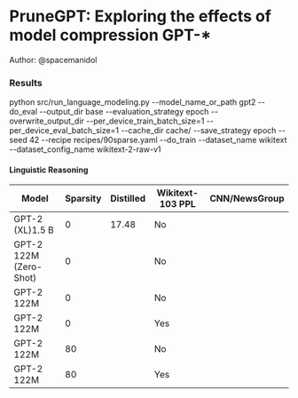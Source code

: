 # PruneGPT: Exploring the effects of model compression GPT-*
Author: @spacemanidol


### Results
python src/run_language_modeling.py --model_name_or_path gpt2 --do_eval --output_dir base --evaluation_strategy epoch --overwrite_output_dir --per_device_train_batch_size=1 --per_device_eval_batch_size=1 --cache_dir cache/ --save_strategy epoch --seed 42 --recipe recipes/90sparse.yaml --do_train --dataset_name wikitext --dataset_config_name wikitext-2-raw-v1
#### Linguistic Reasoning
| Model                 | Sparsity | Distilled| Wikitext-103 PPL | CNN/NewsGroup|
|-----------------------|----------|----------|------------------|--------------|
| GPT-2 (XL)1.5 B       |0         |17.48     |No                |              |
| GPT-2 122M (Zero-Shot)|0         |          |No                |              |
| GPT-2 122M            |0         |          |No                |              |
| GPT-2 122M            |0         |          |Yes               |              |
| GPT-2 122M            |80        |          |No                |              |
| GPT-2 122M            |80        |          |Yes               |              |
